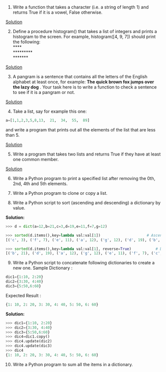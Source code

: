1. Write a function that takes a character (i.e. a string of length 1) and returns True if it is a vowel, False otherwise. 

[Solution](solution_1.py)

2. Define a procedure histogram() that takes a list of integers and prints a histogram to the screen. For example, histogram([4, 9, 7]) should print the following:
<br/>&#42;&#42;&#42;&#42; <br/>
&#42;&#42;&#42;&#42;&#42;&#42;&#42;&#42;&#42; <br/>
&#42;&#42;&#42;&#42;&#42;&#42;&#42; <br/>

[Solution](solution_2.py)

3. A  pangram is a sentence that contains all the letters of the English alphabet at least once, for example: 
**The quick brown fox jumps over the lazy dog** . 
Your task here is to write a function to check a sentence to see if it is a pangram or not.

[Solution](solution_3.py)

4. Take a list, say for example this one:

```python
a=[1,1,2,3,5,8,13,  21,  34,  55,  89]   
```

and write a program that prints out all the elements of the list that are less than 5.

[Solution](solution_4.py)

5. Write a program that takes two lists and returns True if they have at least one common member.

[Solution](solution_5.py)

6. Write a Python program to print a specified list after removing the 0th, 2nd, 4th and 5th elements.

7. Write a Python program to clone or copy a list.

8. Write a Python script to sort (ascending and descending) a dictionary by value.

**Solution:**

```python
>>> d = dict(a=12,b=21,c=3,d=19,e=11,f=7,g=12)

>>> sorted(d.items(),key=lambda val:val[1])   					# Ascending of values 
[('c', 3), ('f', 7), ('e', 11), ('a', 12), ('g', 12), ('d', 19), ('b', 21)]

>>> sorted(d.items(),key=lambda val:val[1], reverse=True)			# Descending of values
[('b', 21), ('d', 19), ('a', 12), ('g', 12), ('e', 11), ('f', 7), ('c', 3)]
```

9. Write a Python script to concatenate following dictionaries to create a new one.
Sample Dictionary :  

```python
dic1={1:10, 2:20} 
dic2={3:30, 4:40} 
dic3={5:50,6:60}
```
 
Expected Result : 

```python
{1: 10, 2: 20, 3: 30, 4: 40, 5: 50, 6: 60}
```

**Solution:**

```python
>>> dic1={1:10, 2:20} 
>>> dic2={3:30, 4:40} 
>>> dic3={5:50,6:60} 
>>> dic4=dic1.copy()
>>> dic4.update(dic2)
>>> dic4.update(dic3)
>>> dic4
{1: 10, 2: 20, 3: 30, 4: 40, 5: 50, 6: 60}
```

10. Write a Python program to sum all the items in a dictionary.
